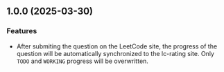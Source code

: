 ## 1.0.0 (2025-03-30)

### Features

- After submiting the question on the LeetCode site, the progress of the question will be automatically synchronized to the lc-rating site. Only `TODO` and `WORKING` progress will be overwritten.
